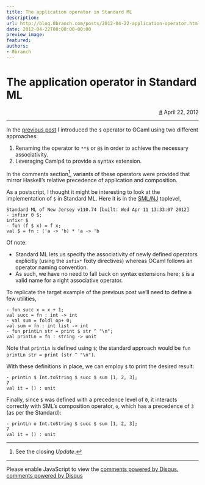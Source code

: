 ```yaml
---
title: The application operator in Standard ML
description:
url: http://blog.0branch.com/posts/2012-04-22-application-operator.html
date: 2012-04-22T00:00:00-00:00
preview_image:
featured:
authors:
- 0branch
---
```


<div>
  <div class="span-22">
    <div class="span-12"><h1>The application operator in Standard ML</h1></div>
    <div style="text-align: right" class="span-10 last">
      <a href="https://blog.0branch.com/index.html">#</a> April 22, 2012
    </div>
  </div>
  <hr/>
  <div>
    <p>In the <a href="https://blog.0branch.com/posts/2012-04-17-haskell-application-ocaml.html">previous post</a> I introduced the <code>$</code> operator to OCaml using two different approaches:</p>
<ol type="1">
<li>Renaming the operator to <code>**$</code> or <code>@$</code> in order to achieve the necessary associativity.</li>
<li>Leveraging Camlp4 to provide a syntax extension.</li>
</ol>
<p>In the comments section<a href="https://blog.0branch.com/rss.xml#fn1" class="footnote-ref"><sup>1</sup></a>, variants of these operators were provided that mirror Haskell&rsquo;s relative precedence of application and composition.</p>
<p>As a postscript, I thought it might be interesting to look at the implementation of <code>$</code> in Standard ML. Here it is in the <a href="http://www.smlnj.org">SML/NJ</a> toplevel,</p>
<pre><code>Standard ML of New Jersey v110.74 [built: Wed Apr 11 13:33:07 2012]
- infixr 0 $;
infixr $
- fun (f $ x) = f x;
val $ = fn : ('a -&gt; 'b) * 'a -&gt; 'b</code></pre>
<p>Of note:</p>
<ul>
<li>Standard ML lets us specify the associativity of newly defined operators explicitly (using the <code>infix*</code> fixity directives) whereas OCaml follows an operator naming convention.</li>
<li>As such, we have no need to fall back on syntax extensions here; <code>$</code> is a valid name for a right associative operator.</li>
</ul>
<p>To replicate the target example of the previous post we&rsquo;ll need to define a few utilities,</p>
<pre><code>- fun succ x = x + 1;
val succ = fn : int -&gt; int
- val sum = foldl op+ 0;
val sum = fn : int list -&gt; int
- fun printLn str = print $ str ^ &quot;\n&quot;;
val printLn = fn : string -&gt; unit</code></pre>
<p>Note that <code>printLn</code> is defined using <code>$</code>; the standard approach would be <code>fun printLn str = print (str ^ &quot;\n&quot;)</code>.</p>
<p>With these definitions in place, we can employ <code>$</code> to print the desired result:</p>
<pre><code>- printLn $ Int.toString $ succ $ sum [1, 2, 3];
7
val it = () : unit</code></pre>
<p>Finally, since <code>$</code> was defined with a precedence level of <code>0</code>, it interacts correctly with SML&rsquo;s composition operator, <code>o</code>, which has a precedence of <code>3</code> (as per the Standard):</p>
<pre><code>- printLn o Int.toString $ succ $ sum [1, 2, 3];
7
val it = () : unit</code></pre>
<section class="footnotes">
<hr/>
<ol>
<li><p>See the closing <em>Update</em>.<a href="https://blog.0branch.com/rss.xml#fnref1" class="footnote-back">&#8617;</a></p></li>
</ol>
</section>
  </div>
</div>

<hr/>

<div></div>

<noscript>Please enable JavaScript to view the <a href="http://disqus.com/?ref_noscript">comments powered by Disqus.</a></noscript>
<a href="http://disqus.com" class="dsq-brlink">comments powered by <span class="logo-disqus">Disqus</span></a>

